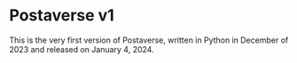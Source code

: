 # Postaverse v1
This is the very first version of Postaverse, written in Python in December of 2023 and released on January 4, 2024.